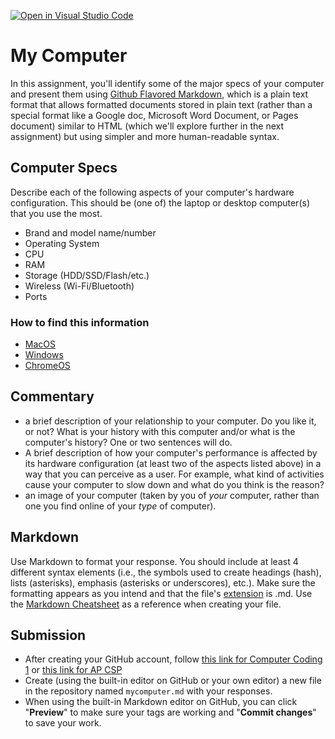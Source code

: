 [![Open in Visual Studio Code](https://classroom.github.com/assets/open-in-vscode-f059dc9a6f8d3a56e377f745f24479a46679e63a5d9fe6f495e02850cd0d8118.svg)](https://classroom.github.com/online_ide?assignment_repo_id=5475223&assignment_repo_type=AssignmentRepo)
# My Computer

In this assignment, you'll identify some of the major specs of your computer and present them using [Github Flavored Markdown](https://github.github.com/gfm/), which is a plain text format that allows formatted documents stored in plain text (rather than a special format like a Google doc, Microsoft Word Document, or Pages document) similar to HTML (which we'll explore further in the next assignment) but using simpler and more human-readable syntax.


## Computer Specs 
Describe each of the following aspects of your computer's hardware configuration. This should be (one of) the laptop or desktop computer(s) that you use the most. 
* Brand and model name/number
* Operating System
* CPU
* RAM
* Storage (HDD/SSD/Flash/etc.)
* Wireless (Wi-Fi/Bluetooth)
* Ports

### How to find this information
- [MacOS](https://support.apple.com/en-jo/guide/system-information/syspr35536/mac)
- [Windows](https://www.hellotech.com/guide/for/how-to-check-computer-specs-windows-10)
- [ChromeOS](https://www.howtogeek.com/234454/how-to-view-your-chromebooks-hardware-specifications-and-system-information/)


## Commentary
* a brief description of your relationship to your computer. Do you like it, or not? What is your history with this computer and/or what is the computer's history? One or two sentences will do.
* A brief description of how your computer's performance is affected by its hardware configuration (at least two of the aspects listed above) in a way that you can perceive as a user. For example, what kind of activities cause your computer to slow down and what do you think is the reason?
* an image of your computer (taken by you of *your* computer, rather than one you find online of your *type* of computer).


## Markdown
Use Markdown to format your response. You should include at least 4 different syntax elements (i.e., the symbols used to create headings (hash), lists (asterisks), emphasis (asterisks or underscores), etc.). Make sure the formatting appears as you intend and that the file's [extension](https://www.howtogeek.com/356448/what-is-a-file-extension/) is .md. Use the [Markdown Cheatsheet](https://github.com/adam-p/markdown-here/wiki/Markdown-Cheatsheet) as a reference when creating your file.


## Submission
* After creating your GitHub account, follow [this link for Computer Coding 1](https://classroom.github.com/a/dkmcJsW7) or [this link for AP CSP](https://classroom.github.com/a/vgIiuAvG)
* Create (using the built-in editor on GitHub or your own editor) a new file in the repository named `mycomputer.md` with your responses.
* When using the built-in Markdown editor on GitHub, you can click "__Preview__" to make sure your tags are working and "__Commit changes__" to save your work.
